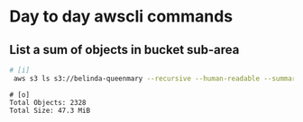 # Day to day awscli commands


## List a sum of objects in bucket sub-area

```bash
# [i]
 aws s3 ls s3://belinda-queenmary --recursive --human-readable --summarize | awk '{$1=$1}1' | tail -n 2

```

```
# [o]
Total Objects: 2328
Total Size: 47.3 MiB
```
